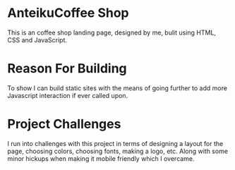 # AnteikuCoffee Shop

This is an coffee shop landing page, designed by me, bulit using HTML, CSS and JavaScript.

# Reason For Building

To show I can build static sites with the means of going further to add more Javascript interaction if ever called upon.

# Project Challenges

I run into challenges with this project in terms of designing a layout for the page, choosing colors, choosing fonts, making a logo, etc.
Along with some minor hickups when making it mobile friendly which I overcame.
